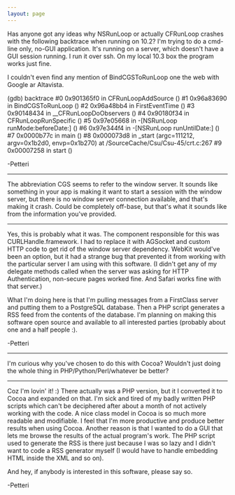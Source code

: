 ```yaml
---
layout: page
---
```


Has anyone got any ideas why NSRunLoop or actually CFRunLoop crashes with the following backtrace when running on 10.2? I'm trying to do a cmd-line only, no-GUI application. It's running on a server, which doesn't have a GUI session running. I run it over ssh. On my local 10.3 box the program works just fine.

I couldn't even find any mention of BindCGSToRunLoop one the web with Google ar Altavista.

    
(gdb) backtrace 
#0  0x901365f0 in CFRunLoopAddSource ()
#1  0x96a83690 in BindCGSToRunLoop ()
#2  0x96a48bb4 in FirstEventTime ()
#3  0x90148434 in __CFRunLoopDoObservers ()
#4  0x90180f34 in CFRunLoopRunSpecific ()
#5  0x97e05668 in -[NSRunLoop runMode:beforeDate:] ()
#6  0x97e344f4 in -[NSRunLoop runUntilDate:] ()
#7  0x0000b77c in main ()
#8  0x000073d8 in _start (argc=111212, argv=0x1b2d0, envp=0x1b270) at /SourceCache/Csu/Csu-45/crt.c:267
#9  0x00007258 in start ()


-Petteri

----

The abbreviation CGS seems to refer to the window server. It sounds like something in your app is making it want to start a session with the window server, but there is no window server connection available, and that's making it crash. Could be completely off-base, but that's what it sounds like from the information you've provided.

----

Yes, this is probably what it was. The component responsible for this was CURLHandle.framework. I had to replace it with AGSocket and custom HTTP code to get rid of the window server dependency. WebKit would've been an option, but it had a strange bug that prevented it from working with the particular server I am using with this software. (I didn't get any of my delegate methods called when the server was asking for HTTP Authentication, non-secure pages worked fine. And Safari works fine with that server.)

What I'm doing here is that I'm pulling messages from a FirstClass server and putting them to a PostgreSQL database. Then a PHP script generates a RSS feed from the contents of the database. I'm planning on making this software open source and available to all interested parties (probably about one and a half people :).

-Petteri

----

I'm curious why you've chosen to do this with Cocoa? Wouldn't just doing the whole thing in PHP/Python/Perl/whatever be better?

----

Coz I'm lovin' it! :) There actually was a PHP version, but it I converted it to Cocoa and expanded on that. I'm sick and tired of my badly written PHP scripts which can't be deciphered after about a month of not actively working with the code. A nice class model in Cocoa is so much more readable and modifiable. I feel that I'm more productive and produce better results when using Cocoa. Another reason is that I wanted to do a GUI that lets me browse the results of the actual program's work. The PHP script used to generate the RSS is there just because I was so lazy and I didn't want to code a RSS generator myself (I would have to handle embedding HTML inside the XML and so on).

And hey, if anybody is interested in this software, please say so.

-Petteri
